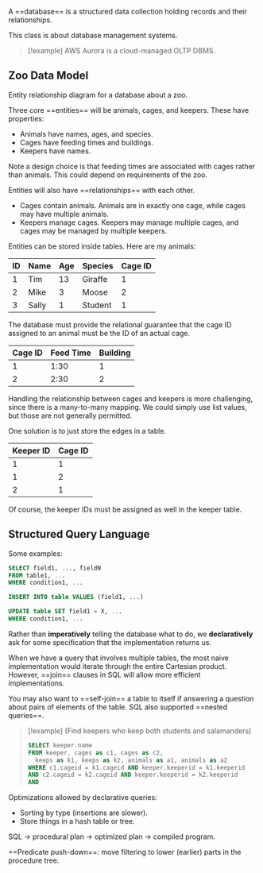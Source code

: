 A ==database== is a structured data collection holding records and their relationships.

This class is about database management systems.

> [!example]
> AWS Aurora is a cloud-managed OLTP DBMS. 

## Zoo Data Model

Entity relationship diagram for a database about a zoo.

Three core ==entities== will be animals, cages, and keepers. These have properties:

* Animals have names, ages, and species.
* Cages have feeding times and buildings.
* Keepers have names.

Note a design choice is that feeding times are associated with cages rather than animals. This could depend on requirements of the zoo.

Entities will also have ==relationships== with each other.

* Cages contain animals. Animals are in exactly one cage, while cages may have multiple animals.
* Keepers manage cages. Keepers may manage multiple cages, and cages may be managed by multiple keepers.

Entities can be stored inside tables. Here are my animals:

| ID  | Name  | Age | Species | Cage ID |
| --- | ----- | --- | ------- | ------- |
| 1   | Tim   | 13  | Giraffe | 1       |
| 2   | Mike  | 3   | Moose   | 2       |
| 3   | Sally | 1   | Student | 1       |

The database must provide the relational guarantee that the cage ID assigned to an animal must be the ID of an actual cage.

| Cage ID | Feed Time | Building |
| ------- | --------- | -------- |
| 1       | 1:30      | 1        |
| 2       | 2:30      | 2        |

Handling the relationship between cages and keepers is more challenging, since there is a many-to-many mapping. We could simply use list values, but those are not generally permitted.

One solution is to just store the edges in a table.

| Keeper ID | Cage ID |
| --------- | ------- |
| 1         | 1       |
| 1         | 2       |
| 2         | 1       |

Of course, the keeper IDs must be assigned as well in the keeper table.

## Structured Query Language

Some examples:

```sql
SELECT field1, ..., fieldN
FROM table1, ...
WHERE condition1, ...
```

```sql
INSERT INTO table VALUES (field1, ...)
```

```sql
UPDATE table SET field1 = X, ...
WHERE condition1, ...
```

Rather than **imperatively** telling the database what to do, we **declaratively** ask for some specification that the implementation returns us.

When we have a query that involves multiple tables, the most naive implementation would iterate through the entire Cartesian product. However, ==join== clauses in SQL will allow more efficient implementations.

You may also want to ==self-join== a table to itself if answering a question about pairs of elements of the table. SQL also supported ==nested queries==. 

> [!example] (Find keepers who keep both students and salamanders)
> 
> ```sql
> SELECT keeper.name
> FROM keeper, cages as c1, cages as c2,
> 	keeps as k1, keeps as k2, animals as a1, animals as a2
> WHERE c1.cageid = k1.cageid AND keeper.keeperid = k1.keeperid
> AND c2.cageid = k2.cageid AND keeper.keeperid = k2.keeperid
> AND 
> ```

Optimizations allowed by declarative queries:
- Sorting by type (insertions are slower).
- Store things in a hash table or tree.

SQL -> procedural plan -> optimized plan -> compiled program.

==Predicate push-down==: move filtering to lower (earlier) parts in the procedure tree.